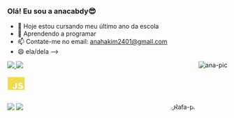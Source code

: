 ### Olá! Eu sou a anacabdy😎

- 🔭 Hoje estou cursando meu último ano da escola
- 🌱 Aprendendo a programar
- 📫 Contate-me no email: anahakim2401@gmail.com
- 😄 ela/dela
-->

 <div>
  <a href="https://github.com/anacabdy">
  <img height="180em" src="https://github-readme-stats.vercel.app/api?username=anacabdy&show_icons=true&theme=cobalt&include_all_commits=true&count_private=true"/>
  <img height="180em" src="https://github-readme-stats.vercel.app/api/top-langs/?username=anacabdy&layout=compact&langs_count=7&theme=cobalt"/>
  <img align="right" alt="ana-pic" height="150" src=https://share-cdn.picrew.me/shareImg/org/202201/338224_rVH3FQiq.png
</div>

<div style="display: inline_block"><br>
  <img align="center" alt="Rafa-Js" height="30" width="40" src="https://raw.githubusercontent.com/devicons/devicon/master/icons/javascript/javascript-plain.svg"> 
</div> 
  
  ##

  <div>
  <a href="https://instagram.com/anacabdy" target="_blank"><img src="https://img.shields.io/badge/-Instagram-%23E4405F?style=for-the-badge&logo=instagram&logoColor=white" target="_blank"></a>
  <a href = "mailto:anahakim2401@gmail.com"><img src=https://img.shields.io/badge/Gmail-D14836?style=for-the-badge&logo=gmail&logoColor=white
  </div>
     <img align="right" alt="Rafa-pic" height="150" style="border-radius:50px;" 
